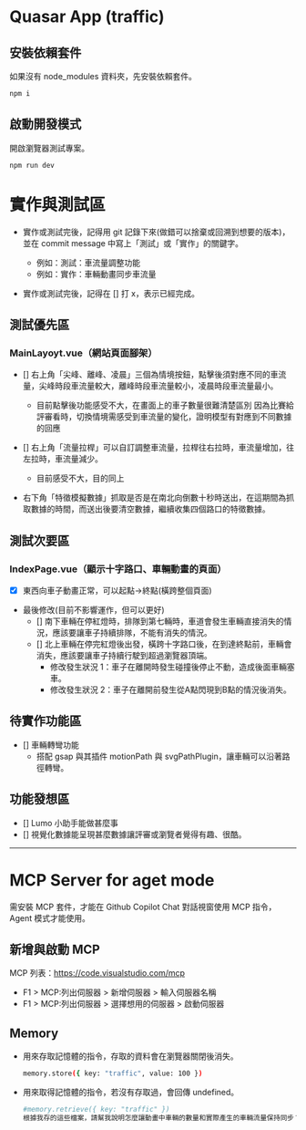 # Quasar App (traffic)

## 安裝依賴套件

如果沒有 node_modules 資料夾，先安裝依賴套件。

```bash
npm i
```

## 啟動開發模式

開啟瀏覽器測試專案。

```bash
npm run dev
```

# 實作與測試區

- 實作或測試完後，記得用 git 記錄下來(做錯可以捨棄或回溯到想要的版本)，並在 commit message 中寫上「測試」或「實作」的關鍵字。
  - 例如：測試：車流量調整功能
  - 例如：實作：車輛動畫同步車流量

- 實作或測試完後，記得在 [] 打 x，表示已經完成。

## 測試優先區

### MainLayoyt.vue（網站頁面腳架）

- [] 右上角「尖峰、離峰、凌晨」三個為情境按鈕，點擊後須對應不同的車流量，尖峰時段車流量較大，離峰時段車流量較小，凌晨時段車流量最小。
  - 目前點擊後功能感受不大，在畫面上的車子數量很難清楚區別
    因為比賽給評審看時，切換情境需感受到車流量的變化，證明模型有對應到不同數據的回應

- [] 右上角「流量拉桿」可以自訂調整車流量，拉桿往右拉時，車流量增加，往左拉時，車流量減少。
  - 目前感受不大，目的同上

- 右下角「特徵模擬數據」抓取是否是在南北向倒數十秒時送出，在這期間為抓取數據的時間，而送出後要清空數據，繼續收集四個路口的特徵數據。

## 測試次要區

### IndexPage.vue（顯示十字路口、車輛動畫的頁面）

- [x] 東西向車子動畫正常，可以起點->終點(橫跨整個頁面)

- 最後修改(目前不影響運作，但可以更好)
  - [] 南下車輛在停紅燈時，排隊到第七輛時，車道會發生車輛直接消失的情況，應該要讓車子持續排隊，不能有消失的情況。
  - [] 北上車輛在停完紅燈後出發，橫跨十字路口後，在到達終點前，車輛會消失，應該要讓車子持續行駛到超過瀏覽器頂端。
    - 修改發生狀況 1：車子在離開時發生碰撞後停止不動，造成後面車輛塞車。
    - 修改發生狀況 2：車子在離開前發生從A點閃現到B點的情況後消失。

## 待實作功能區

- [] 車輛轉彎功能
  - 搭配 gsap 與其插件 motionPath 與 svgPathPlugin，讓車輛可以沿著路徑轉彎。

## 功能發想區

- [] Lumo 小助手能做甚麼事
- [] 視覺化數據能呈現甚麼數據讓評審或瀏覽者覺得有趣、很酷。

---

# MCP Server for aget mode

需安裝 MCP 套件，才能在 Github Copilot Chat 對話視窗使用 MCP 指令，Agent 模式才能使用。

## 新增與啟動 MCP

MCP 列表：https://code.visualstudio.com/mcp

- F1 > MCP:列出伺服器 > 新增伺服器 > 輸入伺服器名稱
- F1 > MCP:列出伺服器 > 選擇想用的伺服器 > 啟動伺服器

## Memory

- 用來存取記憶體的指令，存取的資料會在瀏覽器關閉後消失。

  ```bash
  memory.store({ key: "traffic", value: 100 })
  ```

- 用來取得記憶體的指令，若沒有存取過，會回傳 undefined。

  ```bash
  #memory.retrieve({ key: "traffic" })
  根據我存的這些檔案，請幫我說明怎麼讓動畫中車輛的數量和實際產生的車輛流量保持同步？
  ```
